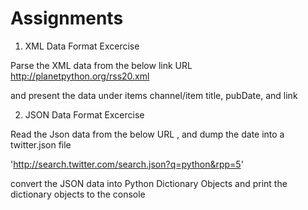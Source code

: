 # Assignments

1. XML Data Format Excercise

Parse the XML data from the below link
URL http://planetpython.org/rss20.xml

and present the data under items channel/item
title, pubDate, and link

2. JSON Data Format Excercise

Read the Json data from the below URL , and dump the date into a twitter.json file

'http://search.twitter.com/search.json?q=python&rpp=5'

convert the JSON data into Python Dictionary Objects and print the dictionary objects to the console

